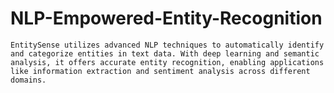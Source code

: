 # NLP-Empowered-Entity-Recognition
    EntitySense utilizes advanced NLP techniques to automatically identify and categorize entities in text data. With deep learning and semantic analysis, it offers accurate entity recognition, enabling applications like information extraction and sentiment analysis across different domains.

